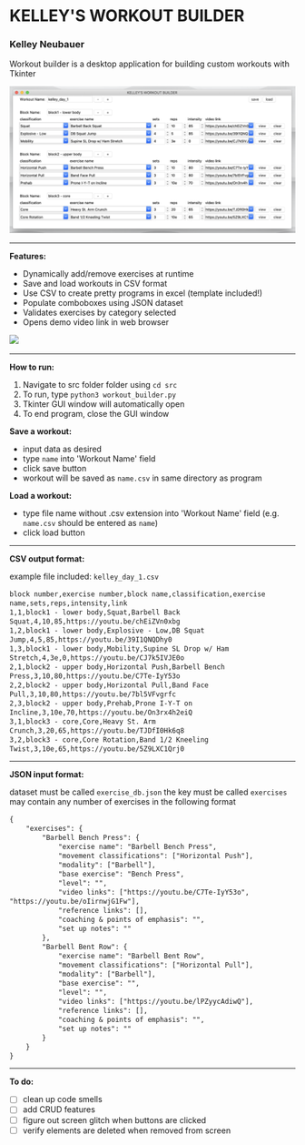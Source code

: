 # KELLEY'S WORKOUT BUILDER

### Kelley Neubauer

Workout builder is a desktop application for building custom workouts with Tkinter

<img src="/img/workout_builder_screenshot.png">

---

**Features:**

- Dynamically add/remove exercises at runtime
- Save and load workouts in CSV format
- Use CSV to create pretty programs in excel (template included!)
- Populate comboboxes using JSON dataset
- Validates exercises by category selected
- Opens demo video link in web browser

<img src="/img/workout_builder_load_and_video.gif">

---

**How to run:**

1. Navigate to src folder folder using `cd src`
2. To run, type `python3 workout_builder.py`
3. Tkinter GUI window will automatically open
4. To end program, close the GUI window

**Save a workout:**
- input data as desired
- type `name` into 'Workout Name' field
- click save button
- workout will be saved as `name.csv` in same directory as program

**Load a workout:**
- type file name without .csv extension into 'Workout Name' field (e.g. `name.csv` should be entered as `name`)
- click load button

---

**CSV output format:**

example file included: `kelley_day_1.csv`
```
block number,exercise number,block name,classification,exercise name,sets,reps,intensity,link
1,1,block1 - lower body,Squat,Barbell Back Squat,4,10,85,https://youtu.be/chEiZVn0xbg
1,2,block1 - lower body,Explosive - Low,DB Squat Jump,4,5,85,https://youtu.be/39I1QNQDhy0
1,3,block1 - lower body,Mobility,Supine SL Drop w/ Ham Stretch,4,3e,0,https://youtu.be/CJ7k5IVJE0o
2,1,block2 - upper body,Horizontal Push,Barbell Bench Press,3,10,80,https://youtu.be/C7Te-IyY53o
2,2,block2 - upper body,Horizontal Pull,Band Face Pull,3,10,80,https://youtu.be/7bl5VFvgrfc
2,3,block2 - upper body,Prehab,Prone I-Y-T on Incline,3,10e,70,https://youtu.be/On3rx4h2eiQ
3,1,block3 - core,Core,Heavy St. Arm Crunch,3,20,65,https://youtu.be/TJDfI0Hk6q8
3,2,block3 - core,Core Rotation,Band 1/2 Kneeling Twist,3,10e,65,https://youtu.be/5Z9LXC1Qrj0

```

---

**JSON input format:**

dataset must be called `exercise_db.json`
the key must be called `exercises` may contain any number of exercises in the following format
```
{
	"exercises": {
		"Barbell Bench Press": {
			"exercise name": "Barbell Bench Press",
			"movement classifications": ["Horizontal Push"],
			"modality": ["Barbell"],
			"base exercise": "Bench Press",
			"level": "",
			"video links": ["https://youtu.be/C7Te-IyY53o", "https://youtu.be/oIirnwjG1Fw"],
			"reference links": [],
			"coaching & points of emphasis": "",
			"set up notes": ""
		},
		"Barbell Bent Row": {
			"exercise name": "Barbell Bent Row",
			"movement classifications": ["Horizontal Pull"],
			"modality": ["Barbell"],
			"base exercise": "",
			"level": "",
			"video links": ["https://youtu.be/lPZyycAdiwQ"],
			"reference links": [],
			"coaching & points of emphasis": "",
			"set up notes": ""
		}
	}
}
```

---

**To do:**
- [ ] clean up code smells
- [ ] add CRUD features
- [ ] figure out screen glitch when buttons are clicked
- [ ] verify elements are deleted when removed from screen
